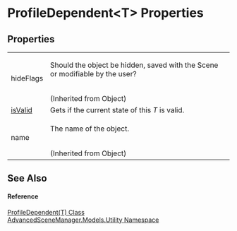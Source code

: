 # ProfileDependent&lt;T&gt; Properties




## Properties
<table>
<tr>
<td>hideFlags</td>
<td><p>Should the object be hidden, saved with the Scene or modifiable by the user?</p><br />(Inherited from Object)</td></tr>
<tr>
<td><a href="P_AdvancedSceneManager_Models_Utility_ProfileDependent_1_isValid">isValid</a></td>
<td>Gets if the current state of this <em>T</em> is valid.</td></tr>
<tr>
<td>name</td>
<td><p>The name of the object.</p><br />(Inherited from Object)</td></tr>
</table>

## See Also


#### Reference
<a href="T_AdvancedSceneManager_Models_Utility_ProfileDependent_1">ProfileDependent(T) Class</a>  
<a href="N_AdvancedSceneManager_Models_Utility">AdvancedSceneManager.Models.Utility Namespace</a>  
